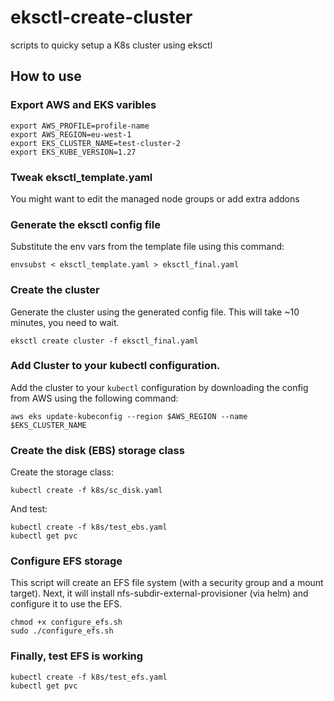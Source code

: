 # eksctl-create-cluster
scripts to quicky setup a K8s cluster using eksctl

## How to use

### Export AWS and EKS varibles

```
export AWS_PROFILE=profile-name
export AWS_REGION=eu-west-1
export EKS_CLUSTER_NAME=test-cluster-2
export EKS_KUBE_VERSION=1.27
```

### Tweak eksctl_template.yaml

You might want to edit the managed node groups or add extra addons

### Generate the eksctl config file

Substitute the env vars from the template file using this command:

```
envsubst < eksctl_template.yaml > eksctl_final.yaml
```


### Create the cluster

Generate the cluster using the generated config file.
This will take ~10 minutes, you need to wait.

```
eksctl create cluster -f eksctl_final.yaml
```

### Add Cluster to your kubectl configuration.

Add the cluster to your `kubectl` configuration by downloading the config from AWS using the following command:
```
aws eks update-kubeconfig --region $AWS_REGION --name $EKS_CLUSTER_NAME
```

### Create the disk (EBS) storage class

Create the storage class:

```
kubectl create -f k8s/sc_disk.yaml

```

And test:

```
kubectl create -f k8s/test_ebs.yaml
kubectl get pvc
```


### Configure EFS storage

This script will create an EFS file system (with a security group and a mount target).
Next, it will install nfs-subdir-external-provisioner (via helm) and configure it to use the EFS.

```
chmod +x configure_efs.sh
sudo ./configure_efs.sh
```

### Finally, test EFS is working
```
kubectl create -f k8s/test_efs.yaml
kubectl get pvc
```
